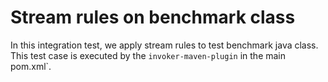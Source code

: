 # Stream rules on benchmark class

In this integration test, we apply stream rules to test benchmark java class.
This test case is executed by the `invoker-maven-plugin` in the main pom.xml`.
